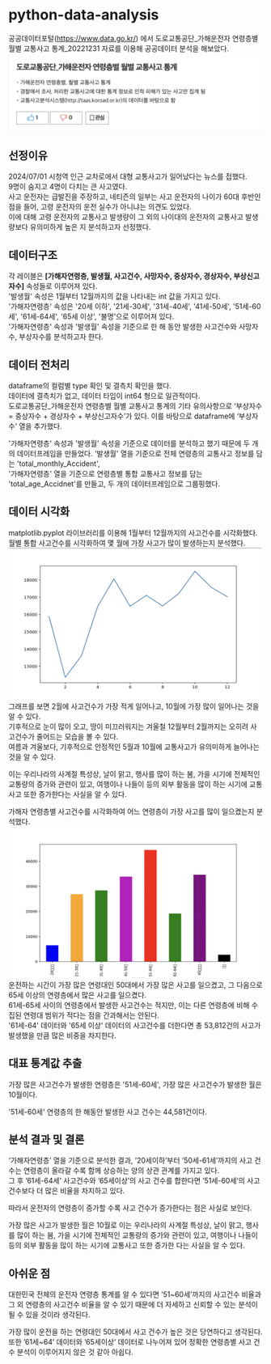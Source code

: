 # python-data-analysis
공공데이터포털(https://www.data.go.kr/) 에서 도로교통공단_가해운전자 연령층별 월별 교통사고 통계_20221231 자료를 이용해 공공데이터 분석을 해보았다.  
![poster](./image-csv.png)

## 선정이유
2024/07/01 시청역 인근 교차로에서 대형 교통사고가 일어났다는 뉴스를 접했다.  
9명이 숨지고 4명이 다치는 큰 사고였다.  
사고 운전자는 급발진을 주장하고, 네티즌의 일부는 사고 운전자의 나이가 60대 후반인 점을 들어, 고령 운전자의 운전 실수가 아니냐는 의견도 있었다.  
이에 대해 고령 운전자의 교통사고 발생량이 그 외의 나이대의 운전자의 교통사고 발생량보다 유의미하게 높은 지 분석하고자 선정했다.

## 데이터구조
각 레이블은 **[가해자연령층, 발생월, 사고건수, 사망자수, 중상자수, 경상자수, 부상신고자수]** 속성들로 이루어져 있다.  
'발생월' 속성은 1월부터 12월까지의 값을 나타내는 int 값을 가지고 있다.  
'가해자연령층' 속성은 '20세 이하', '21세-30세', '31세-40세', '41세-50세', '51세-60세', '61세-64세', '65세 이상', '불명'으로 이루어져 있다.  
'가해자연령층' 속성과 '발생월' 속성을 기준으로 한 해 동안 발생한 사고건수와 사망자수, 부상자수를 분석하고자 한다.

## 데이터 전처리
dataframe의 컬럼별 type 확인 및 결측치 확인을 했다.  
데이터에 결측치가 없고, 데이터 타입이 int64 형으로 일관적이다.  
도로교통공단_가해운전자 연령층별 월별 교통사고 통계의 기타 유의사항으로 ‘부상자수 = 중상자수 + 경상자수 + 부상신고자수’가 있다. 이를 바탕으로 dataframe에 ‘부상자수’ 열을 추가했다.  

'가해자연령층' 속성과 '발생월' 속성을 기준으로 데이터를 분석하고 했기 때문에 두 개의 데이터프레임을 만들었다.
'발생월' 열을 기준으로 전체 연령층의 교통사고 정보를 담는 'total_monthly_Accident',  
'가해자연령층' 열을 기준으로 연령층별 통합 교통사고 정보를 담는 'total_age_Accidnet'를 만들고, 두 개의 데이터프레임으로 그룹핑했다.

## 데이터 시각화
matplotlib.pyplot 라이브러리를 이용해 1월부터 12월까지의 사고건수를 시각화했다.  
월별 통합 사고건수를 시각화하여 몇 월에 가장 사고가 많이 발생하는지 분석했다.  
<img src="/image-graph.png" width="500" height="300">  
그래프를 보면 2월에 사고건수가 가장 적게 일어나고, 10월에 가장 많이 일어나는 것을 알 수 있다.  
기후적으로 눈이 많이 오고, 땅이 미끄러워지는 겨울철 12월부터 2월까지는 오히려 사고건수가 줄어드는 모습을 볼 수 있다.  
여름과 겨울보다, 기후적으로 안정적인 5월과 10월에 교통사고가 유의미하게 늘어나는 것을 알 수 있다.  
  
이는 우리나라의 사계절 특성상, 날이 맑고, 행사를 많이 하는 봄, 가을 시기에 전체적인 교통량의 증가와 관련이 있고, 여행이나 나들이 등의 외부 활동을 많이 하는 시기에 교통사고 또한 증가한다는 사실을 알 수 있다.  

가해자 연령층별 사고건수를 시각화하여 어느 연령층이 가장 사고를 많이 일으켰는지 분석했다.
<img src="/image-graph2.png" width="500" height="300">  
운전하는 시간이 가장 많은 연령대인 50대에서 가장 많은 사고를 일으켰고, 그 다음으로 65세 이상의 연령층에서 많은 사고를 일으켰다.  
61세-65세 사이의 연령층에서 발생한 사고건수는 적지만, 이는 다른 연령층에 비해 수집된 연령대 범위가 적다는 점을 간과해서는 안된다.  
'61세-64' 데이터와 '65세 이상' 데이터의 사고건수를 더한다면 총 53,812건의 사고가 발생했을 만큼 많은 비중을 차지한다.

## 대표 통계값 추출
가장 많은 사고건수가 발생한 연령층은 '51세-60세', 가장 많은 사고건수가 발생한 월은 10월이다.  

'51세-60세' 연령층의 한 해동안 발생한 사고 건수는 44,581건이다.

## 분석 결과 및 결론
‘가해자연령층’ 열을 기준으로 분석한 결과, ’20세이하’부터 ’50세-61세’까지의 사고 건수는 연령층이 올라갈 수록 함께 상승하는 양의 상관 관계를 가지고 있다.  
그 후 ’61세-64세’ 사고건수와 ’65세이상’의 사고 건수를 합한다면 ’51세-60세’의 사고 건수보다 더 많은 비율을 차지하고 있다.    
  
따라서 운전자의 연령층이 증가할 수록 사고 건수가 증가한다는 점은 사실로 보인다.  
  
가장 많은 사고가 발생한 월은 10월로 이는 우리나라의 사계절 특성상, 날이 맑고, 행사를 많이 하는 봄, 가을 시기에 전체적인 교통량의 증가와 관련이 있고, 여행이나 나들이 등의 외부 활동을 많이 하는 시기에 교통사고 또한 증가한 다는 사실을 알 수 있다.  

## 아쉬운 점
대한민국 전체의 운전자 연령층 통계를 알 수 있다면 ’51~60세’까지의 사고건수 비율과 그 외 연령층의 사고건수 비율을 알 수 있기 때문에 더 자세하고 신뢰할 수 있는 분석이 될 수 있을 것이라 생각된다.  
  
가장 많이 운전을 하는 연령대인 50대에서 사고 건수가 높은 것은 당연하다고 생각된다. 또한 ’61세~64’ 데이터와 ’65세이상’ 데이터로 나누어져 있어 정확한 연령층별 사고 건수 분석이  이루어지지 않은 것 같아 아쉽다.
